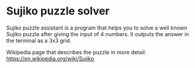 ﻿# Sujiko puzzle solver

Sujiko puzzle assistant is a program that helps you to solve a well known Sujiko puzzle after giving the input of 4 numbers. It outputs the answer in the terminal as a 3x3 grid.

Wikipedia page that describes the puzzle in more detail: https://en.wikipedia.org/wiki/Sujiko
